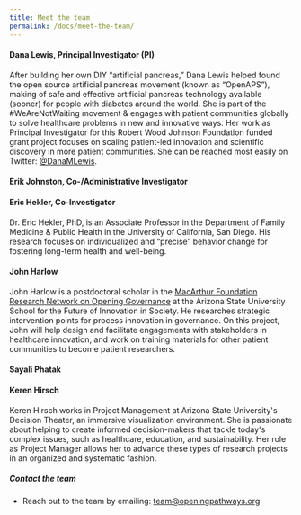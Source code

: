 ```yaml
---
title: Meet the team
permalink: /docs/meet-the-team/
---
```


#### Dana Lewis, Principal Investigator (PI)

After building her own DIY “artificial pancreas,” Dana Lewis helped found the open source artificial pancreas movement (known as “OpenAPS”), making of safe and effective artificial pancreas technology available (sooner) for people with diabetes around the world. She is part of the #WeAreNotWaiting movement & engages with patient communities globally to solve healthcare problems in new and innovative ways. Her work as Principal Investigator for this Robert Wood Johnson Foundation funded grant project focuses on scaling patient-led innovation and scientific discovery in more patient communities. She can be reached most easily on Twitter: [@DanaMLewis](http://twitter.com/danamlewis). 

#### Erik Johnston, Co-/Administrative Investigator

#### Eric Hekler, Co-Investigator

Dr. Eric Hekler, PhD, is an Associate Professor in the Department of Family Medicine & Public Health in the University of California, San Diego. His research focuses on individualized and “precise” behavior change for fostering long-term health and well-being.

#### John Harlow

John Harlow is a postdoctoral scholar in the [MacArthur Foundation Research Network on Opening Governance](http://opening-governance.org/) at the Arizona State University School for the Future of Innovation in Society. He researches strategic intervention points for process innovation in governance. On this project, John will help design and facilitate engagements with stakeholders in healthcare innovation, and work on training materials for other patient communities to become patient researchers.

#### Sayali Phatak

#### Keren Hirsch

Keren Hirsch works in Project Management at Arizona State University's Decision Theater, an immersive visualization environment. She is passionate about helping to create informed decision-makers that tackle today's complex issues, such as healthcare, education, and sustainability. Her role as Project Manager allows her to advance these types of research projects in an organized and systematic fashion.

##### Contact the team

* Reach out to the team by emailing: team@openingpathways.org
